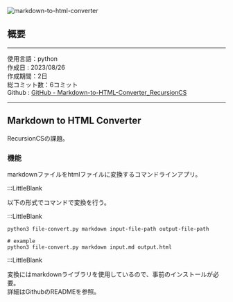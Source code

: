 ![markdown-to-html-converter](/pages/Products/page/markdown-to-html-converter/img/markdown-to-html-converter_t.jpg)  

## 概要  

---    

使用言語：python    
作成日 : 2023/08/26    
作成期間：2日    
総コミット数：6コミット    
Github : [GitHub - Markdown-to-HTML-Converter_RecursionCS](https://github.com/kip2/Markdown-to-HTML-Converter_RecursionCS)    

---    

## Markdown to HTML Converter    

RecursionCSの課題。  

### 機能  

markdownファイルをhtmlファイルに変換するコマンドラインアプリ。  

:::LittleBlank  

以下の形式でコマンドで変換を行う。  

:::LittleBlank  

```shell  
python3 file-convert.py markdown input-file-path output-file-path  

# example  
python3 file-convert.py markdown input.md output.html  
```  

:::LittleBlank  

変換にはmarkdownライブラリを使用しているので、事前のインストールが必要。  
詳細はGithubのREADMEを参照。  

